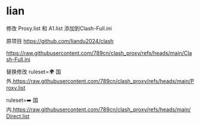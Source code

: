 # lian

修改 Proxy.list
和 A1.list
添加到Clash-Full.ini


原项目
https://github.com/liandu2024/clash


https://raw.githubusercontent.com/789cn/clash_proxy/refs/heads/main/Clash-Full.ini


替换修改
ruleset=🌍 国外,https://raw.githubusercontent.com/789cn/clash_proxy/refs/heads/main/Proxy.list

ruleset=➡️ 国内,https://raw.githubusercontent.com/789cn/clash_proxy/refs/heads/main/Direct.list
